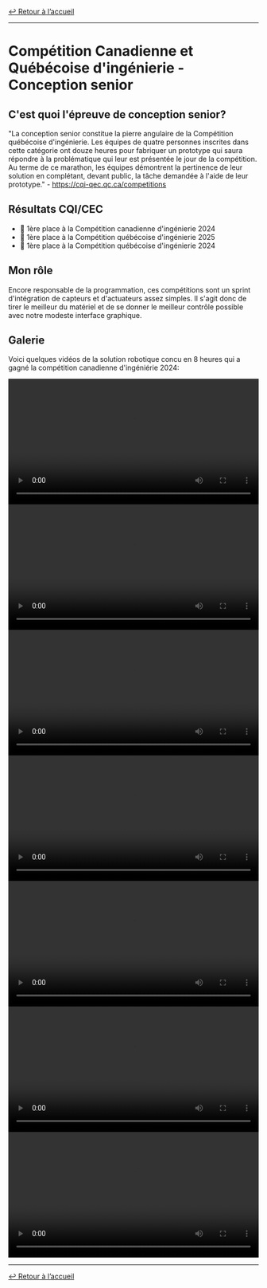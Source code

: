 [↩ Retour à l’accueil](/index.html)

--------------------------------------------------------------------------------

# Compétition Canadienne et Québécoise d'ingénierie - Conception senior

## C'est quoi l'épreuve de conception senior?

"La conception senior constitue la pierre angulaire de la Compétition québécoise d'ingénierie. Les équipes de quatre personnes inscrites dans cette catégorie ont douze heures pour fabriquer un prototype qui saura répondre à la problématique qui leur est présentée le jour de la compétition. Au terme de ce marathon, les équipes démontrent la pertinence de leur solution en complétant, devant public, la tâche demandée à l'aide de leur prototype." - <https://cqi-qec.qc.ca/competitions>

## Résultats CQI/CEC

- 🥇 1ère place à la Compétition canadienne d'ingénierie 2024
- 🥇 1ère place à la Compétition québécoise d'ingénierie 2025
- 🥇 1ère place à la Compétition québécoise d'ingénierie 2024

## Mon rôle

Encore responsable de la programmation, ces compétitions sont un sprint d'intégration de capteurs et d'actuateurs assez simples. Il s'agit donc de tirer le meilleur du matériel et de se donner le meilleur contrôle possible avec notre modeste interface graphique.

## Galerie

Voici quelques vidéos de la solution robotique concu en 8 heures qui a gagné la compétition canadienne d'ingéniérie 2024:

<div style="display: flex; justify-content: center; align-items: center; gap: 10px;">
    <video controls src="media/media6.mp4" title="Mode autonome avec asservissement sur la distance du mur" style="width: 800px">
    </video>
</div>

<div style="display: flex; justify-content: center; align-items: center; gap: 10px;">
    <video controls src="media/media5.mp4" title="" style="width: 800px;">
    </video>
</div>

<div style="display: flex; justify-content: center; align-items: center; gap: 10px;">
    <video controls src="media/media1.mp4" title="" style="width: 800px;">></video>
</div>

<div style="display: flex; justify-content: center; align-items: center; gap: 10px;">
    <video controls src="media/media2.mp4" title="" style="width: 800px">></video>
</div>

<div style="display: flex; justify-content: center; align-items: center; gap: 10px;">
    <video controls src="media/media3.mp4" title="" style="width: 800px"></video> 
</div>

<div style="display: flex; justify-content: center; align-items: center; gap: 10px;">
    <video controls src="media/media4.mp4" title="" style="width: 800px">></video>
</div>

<div style="display: flex; justify-content: center; align-items: center; gap: 10px;">
    <video controls src="media/media7.mp4" title="" style="width: 800px"></video>
</div>

--------------------------------------------------------------------------------

[↩ Retour à l’accueil](/index.html)
